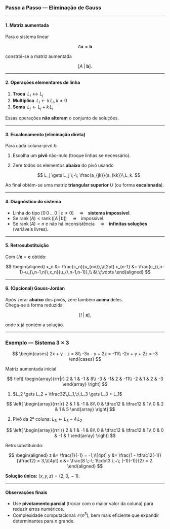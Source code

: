 ### Passo a Passo — Eliminação de Gauss  

---

#### 1. Matriz aumentada  

Para o sistema linear  

$$
A\mathbf x = \mathbf b
$$  

constrói-se a matriz aumentada  

$$
\bigl[A \;|\; \mathbf b\bigr].
$$  

---

#### 2. Operações elementares de linha  

1. **Troca** $L_i \leftrightarrow L_j$  
2. **Multiplica** $L_i \gets k\,L_i,\;k\neq0$  
3. **Soma** $L_j \gets L_j + k\,L_i$  

Essas operações **não alteram** o conjunto de soluções.

---

#### 3. Escalonamento (eliminação direta)  

Para cada coluna-pivô $k$:

1. Escolha um **pivô** não-nulo (troque linhas se necessário).  
2. Zere todos os elementos **abaixo** do pivô usando  

   $$
   L_j \gets L_j \;-\; \frac{a_{jk}}{a_{kk}}\,L_k.
   $$  

Ao final obtém-se uma matriz **triangular superior** $U$ (ou forma **escalonada**).

---

#### 4. Diagnóstico do sistema  

* Linha do tipo $[0\,0\,\dots\,0 \;|\; c\neq0]$  $\Rightarrow$ **sistema impossível**.  
* Se $\operatorname{rank}(A) < \operatorname{rank}([A\,|\,b])$  $\Rightarrow$ impossível.  
* Se $\operatorname{rank}(A) < n$ e não há inconsistência  $\Rightarrow$ **infinitas soluções** (variáveis livres).

---

#### 5. Retrosubstituição  

Com $U\mathbf x = \mathbf c$ obtido:

$$
\begin{aligned}
x_n &= \frac{c_n}{u_{nn}},\\[2pt]
x_{n-1} &= \frac{c_{\,n-1}-u_{\,n-1,n}\,x_n}{u_{\,n-1,n-1}},\\
&\;\;\vdots
\end{aligned}
$$

---

#### 6. (Opcional) Gauss-Jordan  

Após zerar **abaixo** dos pivôs, zere também **acima** deles.  
Chega-se à forma reduzida  

$$
\bigl[I \;|\; \mathbf x\bigr],
$$  

onde $\mathbf x$ já contém a solução.

---

### Exemplo — Sistema $3 \times 3$  

$$
\begin{cases}
2x + y - z = 8\\
-3x - y + 2z = -11\\
-2x + y + 2z = -3
\end{cases}
$$  

Matriz aumentada inicial  

$$
\left[
\begin{array}{rrr|r}
 2 & 1 & -1 &  8\\
-3 & -1&  2 & -11\\
-2 & 1 &  2 & -3
\end{array}
\right]
$$  

1. $L_2 \gets L_2 + \tfrac32\,L_1,\;\;L_3 \gets L_3 + L_1$

$$
\left[
\begin{array}{rrr|r}
 2 & 1 & -1 &  8\\
 0 & \tfrac12 & \tfrac12 & 1\\
 0 & 2 & 1 & 5
\end{array}
\right]
$$  

2. Pivô da 2ª coluna: $L_3 \gets L_3 - 4\,L_2$

$$
\left[
\begin{array}{rrr|r}
2 & 1 & -1 & 8\\
0 & \tfrac12 & \tfrac12 & 1\\
0 & 0 & -1 & 1
\end{array}
\right]
$$  

Retrosubstituindo:  

$$
\begin{aligned}
z &= \frac{1}{-1} = -1,\\[4pt]
y &= \frac{1 - \tfrac12(-1)}{\tfrac12} = 3,\\[4pt]
x &= \frac{8 \;-\; 1\cdot3 \;+\; (-1)(-1)}{2} = 2.
\end{aligned}
$$  

**Solução única:** $(x,\,y,\,z) = (2,\,3,\,-1)$.

---

#### Observações finais  

* Use **pivotamento parcial** (trocar com o maior valor da coluna) para reduzir erros numéricos.  
* Complexidade computacional: $\mathcal O(n^3)$, bem mais eficiente que expandir determinantes para $n$ grande.

